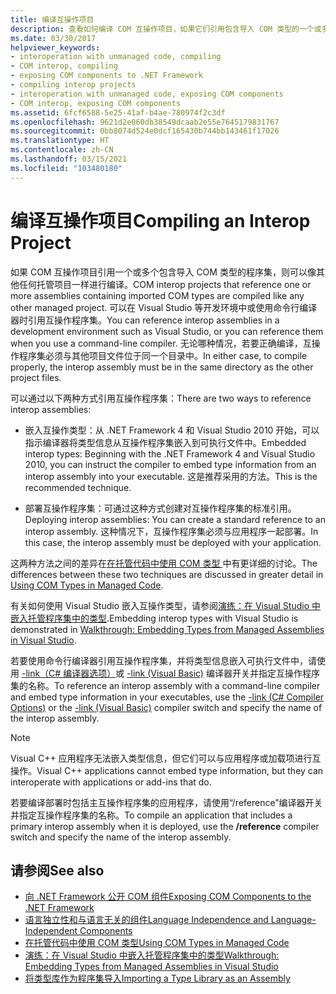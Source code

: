 ```yaml
---
title: 编译互操作项目
description: 查看如何编译 COM 互操作项目，如果它们引用包含导入 COM 类型的一个或多个程序集，则这些项目可以像托管项目一样进行编译。
ms.date: 03/30/2017
helpviewer_keywords:
- interoperation with unmanaged code, compiling
- COM interop, compiling
- exposing COM components to .NET Framework
- compiling interop projects
- interoperation with unmanaged code, exposing COM components
- COM interop, exposing COM components
ms.assetid: 6fcf6588-5e25-41af-b4ae-780974f2c3df
ms.openlocfilehash: 9621d2e060db38549dcaab2e55e7645179831767
ms.sourcegitcommit: 0bb8074d524e0dcf165430b744bb143461f17026
ms.translationtype: HT
ms.contentlocale: zh-CN
ms.lasthandoff: 03/15/2021
ms.locfileid: "103480180"
---
```

# <a name="compiling-an-interop-project"></a><span data-ttu-id="9f203-103">编译互操作项目</span><span class="sxs-lookup"><span data-stu-id="9f203-103">Compiling an Interop Project</span></span>

<span data-ttu-id="9f203-104">如果 COM 互操作项目引用一个或多个包含导入 COM 类型的程序集，则可以像其他任何托管项目一样进行编译。</span><span class="sxs-lookup"><span data-stu-id="9f203-104">COM interop projects that reference one or more assemblies containing imported COM types are compiled like any other managed project.</span></span> <span data-ttu-id="9f203-105">可以在 Visual Studio 等开发环境中或使用命令行编译器时引用互操作程序集。</span><span class="sxs-lookup"><span data-stu-id="9f203-105">You can reference interop assemblies in a development environment such as Visual Studio, or you can reference them when you use a command-line compiler.</span></span> <span data-ttu-id="9f203-106">无论哪种情况，若要正确编译，互操作程序集必须与其他项目文件位于同一个目录中。</span><span class="sxs-lookup"><span data-stu-id="9f203-106">In either case, to compile properly, the interop assembly must be in the same directory as the other project files.</span></span>

 <span data-ttu-id="9f203-107">可以通过以下两种方式引用互操作程序集：</span><span class="sxs-lookup"><span data-stu-id="9f203-107">There are two ways to reference interop assemblies:</span></span>

- <span data-ttu-id="9f203-108">嵌入互操作类型：从 .NET Framework 4 和 Visual Studio 2010 开始，可以指示编译器将类型信息从互操作程序集嵌入到可执行文件中。</span><span class="sxs-lookup"><span data-stu-id="9f203-108">Embedded interop types: Beginning with the .NET Framework 4 and Visual Studio 2010, you can instruct the compiler to embed type information from an interop assembly into your executable.</span></span> <span data-ttu-id="9f203-109">这是推荐采用的方法。</span><span class="sxs-lookup"><span data-stu-id="9f203-109">This is the recommended technique.</span></span>

- <span data-ttu-id="9f203-110">部署互操作程序集：可通过这种方式创建对互操作程序集的标准引用。</span><span class="sxs-lookup"><span data-stu-id="9f203-110">Deploying interop assemblies: You can create a standard reference to an interop assembly.</span></span> <span data-ttu-id="9f203-111">这种情况下，互操作程序集必须与应用程序一起部署。</span><span class="sxs-lookup"><span data-stu-id="9f203-111">In this case, the interop assembly must be deployed with your application.</span></span>

 <span data-ttu-id="9f203-112">这两种方法之间的差异在[在托管代码中使用 COM 类型 ](/previous-versions/dotnet/netframework-4.0/3y76b69k(v=vs.100))中有更详细的讨论。</span><span class="sxs-lookup"><span data-stu-id="9f203-112">The differences between these two techniques are discussed in greater detail in [Using COM Types in Managed Code](/previous-versions/dotnet/netframework-4.0/3y76b69k(v=vs.100)).</span></span>

 <span data-ttu-id="9f203-113">有关如何使用 Visual Studio 嵌入互操作类型，请参阅[演练：在 Visual Studio 中嵌入托管程序集中的类型](../../standard/assembly/embed-types-visual-studio.md).</span><span class="sxs-lookup"><span data-stu-id="9f203-113">Embedding interop types with Visual Studio is demonstrated in [Walkthrough: Embedding Types from Managed Assemblies in Visual Studio](../../standard/assembly/embed-types-visual-studio.md).</span></span>

 <span data-ttu-id="9f203-114">若要使用命令行编译器引用互操作程序集，并将类型信息嵌入可执行文件中，请使用 [-link（C# 编译器选项）](../../csharp/language-reference/compiler-options/inputs.md#embedinteroptypes)或 [-link (Visual Basic)](../../visual-basic/reference/command-line-compiler/link.md) 编译器开关并指定互操作程序集的名称。</span><span class="sxs-lookup"><span data-stu-id="9f203-114">To reference an interop assembly with a command-line compiler and embed type information in your executables, use the [-link (C# Compiler Options)](../../csharp/language-reference/compiler-options/inputs.md#embedinteroptypes) or the [-link (Visual Basic)](../../visual-basic/reference/command-line-compiler/link.md) compiler switch and specify the name of the interop assembly.</span></span>

> [!NOTE]
> <span data-ttu-id="9f203-115">Visual C++ 应用程序无法嵌入类型信息，但它们可以与应用程序或加载项进行互操作。</span><span class="sxs-lookup"><span data-stu-id="9f203-115">Visual C++ applications cannot embed type information, but they can interoperate with applications or add-ins that do.</span></span>

 <span data-ttu-id="9f203-116">若要编译部署时包括主互操作程序集的应用程序，请使用“/reference”编译器开关并指定互操作程序集的名称。</span><span class="sxs-lookup"><span data-stu-id="9f203-116">To compile an application that includes a primary interop assembly when it is deployed, use the **/reference** compiler switch and specify the name of the interop assembly.</span></span>

## <a name="see-also"></a><span data-ttu-id="9f203-117">请参阅</span><span class="sxs-lookup"><span data-stu-id="9f203-117">See also</span></span>

- [<span data-ttu-id="9f203-118">向 .NET Framework 公开 COM 组件</span><span class="sxs-lookup"><span data-stu-id="9f203-118">Exposing COM Components to the .NET Framework</span></span>](exposing-com-components.md)
- [<span data-ttu-id="9f203-119">语言独立性和与语言无关的组件</span><span class="sxs-lookup"><span data-stu-id="9f203-119">Language Independence and Language-Independent Components</span></span>](../../standard/language-independence-and-language-independent-components.md)
- <span data-ttu-id="9f203-120">[在托管代码中使用 COM 类型](/previous-versions/dotnet/netframework-4.0/3y76b69k(v=vs.100))</span><span class="sxs-lookup"><span data-stu-id="9f203-120">[Using COM Types in Managed Code](/previous-versions/dotnet/netframework-4.0/3y76b69k(v=vs.100))</span></span>
- [<span data-ttu-id="9f203-121">演练：在 Visual Studio 中嵌入托管程序集中的类型</span><span class="sxs-lookup"><span data-stu-id="9f203-121">Walkthrough: Embedding Types from Managed Assemblies in Visual Studio</span></span>](../../standard/assembly/embed-types-visual-studio.md)
- [<span data-ttu-id="9f203-122">将类型库作为程序集导入</span><span class="sxs-lookup"><span data-stu-id="9f203-122">Importing a Type Library as an Assembly</span></span>](importing-a-type-library-as-an-assembly.md)
